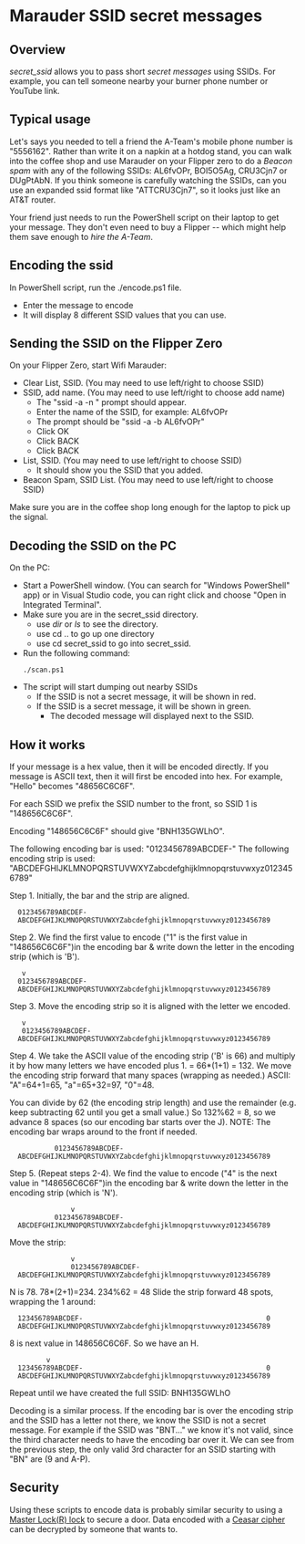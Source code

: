 # Marauder SSID secret messages

## Overview
*secret_ssid* allows you to pass short *secret messages* using SSIDs.  For example, you can tell someone nearby your burner phone number or YouTube link.

## Typical usage
Let's says you needed to tell a friend the A-Team's mobile phone number is "5556162".  Rather than write it on a napkin at a hotdog stand, you can walk into the coffee shop and use Marauder on your Flipper zero to do a *Beacon spam* with any of the following SSIDs: AL6fvOPr, BOI5O5Ag, CRU3Cjn7 or DUgPtAbN.  If you think someone is carefully watching the SSIDs, can you use an expanded ssid format like "ATTCRU3Cjn7", so it looks just like an AT&T router. 

Your friend just needs to run the PowerShell script on their laptop to get your message.  They don't even need to buy a Flipper -- which might help them save enough to _hire the A-Team_.

## Encoding the ssid

In PowerShell script, run the ./encode.ps1 file.
- Enter the message to encode
- It will display 8 different SSID values that you can use.

## Sending the SSID on the Flipper Zero
On your Flipper Zero, start Wifi Marauder:
- Clear List, SSID. (You may need to use left/right to choose SSID)
- SSID, add name. (You may need to use left/right to choose add name)
  - The "ssid -a -n " prompt should appear.
  - Enter the name of the SSID, for example: AL6fvOPr
  - The prompt should be "ssid -a -b AL6fvOPr"
  - Click OK
  - Click BACK
  - Click BACK
- List, SSID. (You may need to use left/right to choose SSID)
  - It should show you the SSID that you added.
- Beacon Spam, SSID List. (You may need to use left/right to choose SSID)

Make sure you are in the coffee shop long enough for the laptop to pick up the signal.

## Decoding the SSID on the PC
On the PC:
- Start a PowerShell window. (You can search for "Windows PowerShell" app) or in Visual Studio code, you can right click and choose "Open in Integrated Terminal".
- Make sure you are in the secret_ssid directory.
  - use *dir* or *ls* to see the directory.
  - use cd ..  to go up one directory
  - use cd secret_ssid to go into secret_ssid.
- Run the following command:
   ```
   ./scan.ps1
   ```
- The script will start dumping out nearby SSIDs
  - If the SSID is not a secret message, it will be shown in red.
  - If the SSID is a secret message, it will be shown in green.
    - The decoded message will displayed next to the SSID.

## How it works
If your message is a hex value, then it will be encoded directly.  If you message is ASCII text, then it will first be encoded into hex. For example, "Hello" becomes "48656C6C6F".

For each SSID we prefix the SSID number to the front, so SSID 1 is
"148656C6C6F".

Encoding "148656C6C6F" should give "BNH135GWLhO".

The following encoding bar is used: "0123456789ABCDEF-"
The following encoding strip is used:
 "ABCDEFGHIJKLMNOPQRSTUVWXYZabcdefghijklmnopqrstuvwxyz0123456789"

Step 1. Initially, the bar and the strip are aligned.

```
  0123456789ABCDEF-
  ABCDEFGHIJKLMNOPQRSTUVWXYZabcdefghijklmnopqrstuvwxyz0123456789
```

Step 2. We find the first value to encode ("1" is the first value in "148656C6C6F")in the encoding bar & write down the letter in the encoding strip (which is 'B').

```
   v
  0123456789ABCDEF-
  ABCDEFGHIJKLMNOPQRSTUVWXYZabcdefghijklmnopqrstuvwxyz0123456789
```

Step 3. Move the encoding strip so it is aligned with the letter we encoded.

```
   v
   0123456789ABCDEF-
  ABCDEFGHIJKLMNOPQRSTUVWXYZabcdefghijklmnopqrstuvwxyz0123456789
```

Step 4. We take the ASCII value of the encoding strip ('B' is 66) and multiply it by how many letters we have encoded plus 1. = 66*(1+1) = 132. We move the encoding strip forward that many spaces (wrapping as needed.)  ASCII: "A"=64+1=65, "a"=65+32=97, "0"=48.

You can divide by 62 (the encoding strip length) and use the remainder (e.g. keep subtracting 62 until you get a small value.)  So 132%62 = 8, so we advance 8 spaces (so our encoding bar starts over the J).  NOTE: The encoding bar wraps around to the front if needed.

```
           0123456789ABCDEF-
  ABCDEFGHIJKLMNOPQRSTUVWXYZabcdefghijklmnopqrstuvwxyz0123456789
```

Step 5. (Repeat steps 2-4). We find the value to encode ("4" is the next value in "148656C6C6F")in the encoding bar & write down the letter in the encoding strip (which is 'N').

```
               v
           0123456789ABCDEF-
  ABCDEFGHIJKLMNOPQRSTUVWXYZabcdefghijklmnopqrstuvwxyz0123456789
```

Move the strip:
```
               v
               0123456789ABCDEF-
  ABCDEFGHIJKLMNOPQRSTUVWXYZabcdefghijklmnopqrstuvwxyz0123456789
```

N is 78.  78*(2+1)=234.  234%62 = 48
Slide the strip forward 48 spots, wrapping the 1 around:
```
  123456789ABCDEF-                                             0
  ABCDEFGHIJKLMNOPQRSTUVWXYZabcdefghijklmnopqrstuvwxyz0123456789
```

8 is next value in 148656C6C6F.  So we have an H.
```
         v
  123456789ABCDEF-                                             0
  ABCDEFGHIJKLMNOPQRSTUVWXYZabcdefghijklmnopqrstuvwxyz0123456789
```

Repeat until we have created the full SSID:
BNH135GWLhO


Decoding is a similar process.  If the encoding bar is over the encoding strip and the SSID has a letter not there, we know the SSID is not a secret message.  For example if the SSID was "BNT..." we know it's not valid, since the third character needs to have the encoding bar over it.  We can see from the previous step, the only valid 3rd character for an SSID starting with "BN" are (9 and A-P).

## Security
Using these scripts to encode data is probably similar security to using a [Master Lock(R) lock](https://www.youtube.com/@lockpickinglawyer/videos) to secure a door.  Data encoded with a [Ceasar cipher](https://en.wikipedia.org/wiki/Caesar_cipher) can be decrypted by someone that wants to.